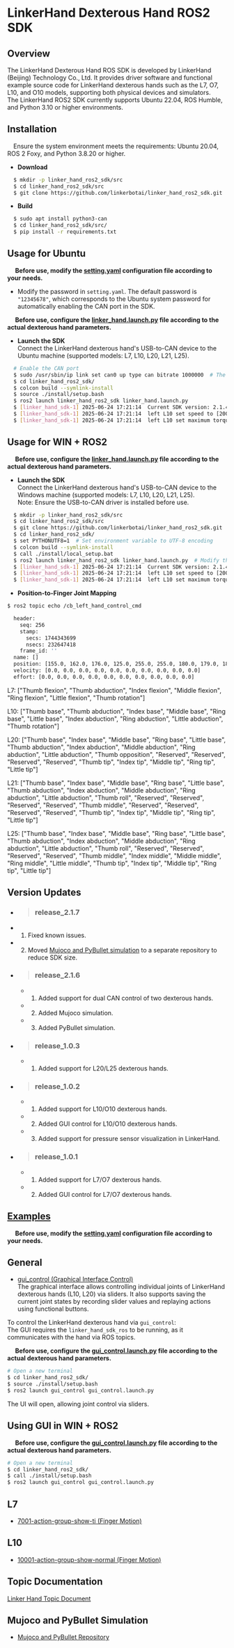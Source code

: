 # LinkerHand Dexterous Hand ROS2 SDK  

## Overview  
The LinkerHand Dexterous Hand ROS SDK is developed by LinkerHand (Beijing) Technology Co., Ltd. It provides driver software and functional example source code for LinkerHand dexterous hands such as the L7, O7, L10, and O10 models, supporting both physical devices and simulators.  
The LinkerHand ROS2 SDK currently supports Ubuntu 22.04, ROS Humble, and Python 3.10 or higher environments.  

## Installation  
&ensp;&ensp;Ensure the system environment meets the requirements: Ubuntu 20.04, ROS 2 Foxy, and Python 3.8.20 or higher.  
- **Download**  

```bash  
  $ mkdir -p linker_hand_ros2_sdk/src  
  $ cd linker_hand_ros2_sdk/src  
  $ git clone https://github.com/linkerbotai/linker_hand_ros2_sdk.git  
```  

- **Build**  

```bash  
  $ sudo apt install python3-can  
  $ cd linker_hand_ros2_sdk/src/  
  $ pip install -r requirements.txt  
```  

## Usage for Ubuntu  
&ensp;&ensp; __Before use, modify the [setting.yaml](https://github.com/linkerbotai/linker_hand_ros2_sdk/blob/main/linker_hand_ros2_sdk/linker_hand_ros2_sdk/LinkerHand/config/setting.yaml) configuration file according to your needs.__  
- Modify the password in `setting.yaml`. The default password is `"12345678"`, which corresponds to the Ubuntu system password for automatically enabling the CAN port in the SDK.  

&ensp;&ensp; __Before use, configure the [linker_hand.launch.py](https://github.com/linkerbotai/linker_hand_ros2_sdk/blob/main/linker_hand_ros2_sdk/launch/linker_hand.launch.py) file according to the actual dexterous hand parameters.__  

- **Launch the SDK**  
  Connect the LinkerHand dexterous hand's USB-to-CAN device to the Ubuntu machine (supported models: L7, L10, L20, L21, L25).  

```bash  
  # Enable the CAN port  
  $ sudo /usr/sbin/ip link set can0 up type can bitrate 1000000  # The USB-to-CAN device's blue LED will stay lit  
  $ cd linker_hand_ros2_sdk/  
  $ colcon build --symlink-install  
  $ source ./install/setup.bash  
  $ ros2 launch linker_hand_ros2_sdk linker_hand.launch.py  
  $ [linker_hand_sdk-1] 2025-06-24 17:21:14  Current SDK version: 2.1.4  
  $ [linker_hand_sdk-1] 2025-06-24 17:21:14  left L10 set speed to [200, 250, 250, 250, 250, 250, 250, 250, 250, 250]  
  $ [linker_hand_sdk-1] 2025-06-24 17:21:14  left L10 set maximum torque to [200, 200, 200, 200, 200]  
```  

## Usage for WIN + ROS2  

&ensp;&ensp; __Before use, configure the [linker_hand.launch.py](https://github.com/linkerbotai/linker_hand_ros2_sdk/blob/main/linker_hand_ros2_sdk/launch/linker_hand.launch.py) file according to the actual dexterous hand parameters.__  

- **Launch the SDK**  
  Connect the LinkerHand dexterous hand's USB-to-CAN device to the Windows machine (supported models: L7, L10, L20, L21, L25).  
  Note: Ensure the USB-to-CAN driver is installed before use.  

```bash  
  $ mkdir -p linker_hand_ros2_sdk/src  
  $ cd linker_hand_ros2_sdk/src  
  $ git clone https://github.com/linkerbotai/linker_hand_ros2_sdk.git  
  $ cd linker_hand_ros2_sdk/  
  $ set PYTHONUTF8=1  # Set environment variable to UTF-8 encoding  
  $ colcon build --symlink-install  
  $ call ./install/local_setup.bat  
  $ ros2 launch linker_hand_ros2_sdk linker_hand.launch.py  # Modify the CAN port name in the launch file first  
  $ [linker_hand_sdk-1] 2025-06-24 17:21:14  Current SDK version: 2.1.4  
  $ [linker_hand_sdk-1] 2025-06-24 17:21:14  left L10 set speed to [200, 250, 250, 250, 250, 250, 250, 250, 250, 250]  
  $ [linker_hand_sdk-1] 2025-06-24 17:21:14  left L10 set maximum torque to [200, 200, 200, 200, 200]  
```  

- **Position-to-Finger Joint Mapping**  
```bash  
$ ros2 topic echo /cb_left_hand_control_cmd  
```  
```bash  
  header:  
    seq: 256  
    stamp:  
      secs: 1744343699  
      nsecs: 232647418  
    frame_id: ''  
  name: []  
  position: [155.0, 162.0, 176.0, 125.0, 255.0, 255.0, 180.0, 179.0, 181.0, 68.0]  
  velocity: [0.0, 0.0, 0.0, 0.0, 0.0, 0.0, 0.0, 0.0, 0.0, 0.0]  
  effort: [0.0, 0.0, 0.0, 0.0, 0.0, 0.0, 0.0, 0.0, 0.0, 0.0]  
```  
  L7:  ["Thumb flexion", "Thumb abduction", "Index flexion", "Middle flexion", "Ring flexion", "Little flexion", "Thumb rotation"]  

  L10: ["Thumb base", "Thumb abduction", "Index base", "Middle base", "Ring base", "Little base", "Index abduction", "Ring abduction", "Little abduction", "Thumb rotation"]  

  L20: ["Thumb base", "Index base", "Middle base", "Ring base", "Little base", "Thumb abduction", "Index abduction", "Middle abduction", "Ring abduction", "Little abduction", "Thumb opposition", "Reserved", "Reserved", "Reserved", "Reserved", "Thumb tip", "Index tip", "Middle tip", "Ring tip", "Little tip"]  

  L21: ["Thumb base", "Index base", "Middle base", "Ring base", "Little base", "Thumb abduction", "Index abduction", "Middle abduction", "Ring abduction", "Little abduction", "Thumb roll", "Reserved", "Reserved", "Reserved", "Reserved", "Thumb middle", "Reserved", "Reserved", "Reserved", "Reserved", "Thumb tip", "Index tip", "Middle tip", "Ring tip", "Little tip"]  

  L25: ["Thumb base", "Index base", "Middle base", "Ring base", "Little base", "Thumb abduction", "Index abduction", "Middle abduction", "Ring abduction", "Little abduction", "Thumb roll", "Reserved", "Reserved", "Reserved", "Reserved", "Thumb middle", "Index middle", "Middle middle", "Ring middle", "Little middle", "Thumb tip", "Index tip", "Middle tip", "Ring tip", "Little tip"]  

## Version Updates  
- > ### release_2.1.7  
 - 1. Fixed known issues.  
 - 2. Moved [Mujoco and PyBullet simulation](https://github.com/linkerbotai/linker_hand_sim) to a separate repository to reduce SDK size.  

- > ### release_2.1.6  
  - 1. Added support for dual CAN control of two dexterous hands.  
  - 2. Added Mujoco simulation.  
  - 3. Added PyBullet simulation.  

- > ### release_1.0.3  
  - 1. Added support for L20/L25 dexterous hands.  

- > ### release_1.0.2  
  - 1. Added support for L10/O10 dexterous hands.  
  - 2. Added GUI control for L10/O10 dexterous hands.  
  - 3. Added support for pressure sensor visualization in LinkerHand.  

- > ### release_1.0.1  
  - 1. Added support for L7/O7 dexterous hands.  
  - 2. Added GUI control for L7/O7 dexterous hands.  

## [Examples](examples/)  

&ensp;&ensp; __Before use, modify the [setting.yaml](https://github.com/linkerbotai/linker_hand_ros2_sdk/blob/main/linker_hand_ros2_sdk/linker_hand_ros2_sdk/LinkerHand/config/setting.yaml) configuration file according to your needs.__  

## General  
- [gui_control (Graphical Interface Control)](图形界面控制)  
The graphical interface allows controlling individual joints of LinkerHand dexterous hands (L10, L20) via sliders. It also supports saving the current joint states by recording slider values and replaying actions using functional buttons.  

To control the LinkerHand dexterous hand via `gui_control`:  
The GUI requires the `linker_hand_sdk_ros` to be running, as it communicates with the hand via ROS topics.  

&ensp;&ensp; __Before use, configure the [gui_control.launch.py](https://github.com/linkerbotai/linker_hand_ros2_sdk/blob/main/gui_control/launch/gui_control.launch.py) file according to the actual dexterous hand parameters.__  

```bash  
# Open a new terminal  
$ cd linker_hand_ros2_sdk/  
$ source ./install/setup.bash  
$ ros2 launch gui_control gui_control.launch.py  
```  
The UI will open, allowing joint control via sliders.  

## Using GUI in WIN + ROS2  
&ensp;&ensp; __Before use, configure the [gui_control.launch.py](https://github.com/linkerbotai/linker_hand_ros2_sdk/blob/main/gui_control/launch/gui_control.launch.py) file according to the actual dexterous hand parameters.__  

```bash  
# Open a new terminal  
$ cd linker_hand_ros2_sdk/  
$ call ./install/setup.bash  
$ ros2 launch gui_control gui_control.launch.py  
```  

## L7  
- [7001-action-group-show-ti (Finger Motion)](https://github.com/linkerbotai/linker_hand_ros2_sdk/blob/main/examples/L7/gesture/action-group-show-ti.py)  

## L10  
- [10001-action-group-show-normal (Finger Motion)](https://github.com/linkerbotai/linker_hand_ros2_sdk/blob/main/examples/L10/gesture/action-group-show-normal.py)  

## Topic Documentation  
[Linker Hand Topic Document](doc/Topic-Reference.md)  

## Mujoco and PyBullet Simulation  
 - [Mujoco and PyBullet Repository](https://github.com/linkerbotai/linker_hand_sim)
